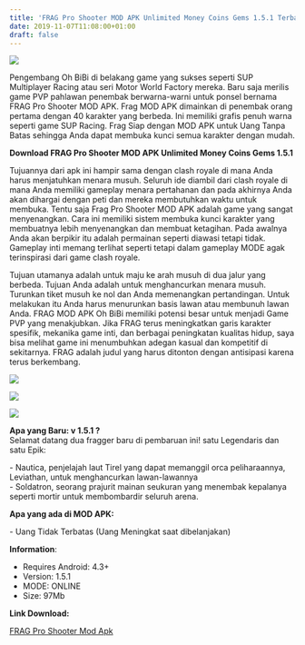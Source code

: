 ```yaml
---
title: 'FRAG Pro Shooter MOD APK Unlimited Money Coins Gems 1.5.1 Terbaru'
date: 2019-11-07T11:08:00+01:00
draft: false
---
```


[![](https://1.bp.blogspot.com/-Gjes6rkqTEA/XcPrWid0K7I/AAAAAAAAAss/JaI2xQXLXa0iMjw3Bf7I31kFJuCVpJGngCLcBGAsYHQ/s320/frag-mod-apk-768x432-picsay.jpg)](https://1.bp.blogspot.com/-Gjes6rkqTEA/XcPrWid0K7I/AAAAAAAAAss/JaI2xQXLXa0iMjw3Bf7I31kFJuCVpJGngCLcBGAsYHQ/s1600/frag-mod-apk-768x432-picsay.jpg)

  
Pengembang Oh BiBi di belakang game yang sukses seperti SUP Multiplayer Racing atau seri Motor World Factory mereka. Baru saja merilis game PVP pahlawan penembak berwarna-warni untuk ponsel bernama FRAG Pro Shooter MOD APK. Frag MOD APK dimainkan di penembak orang pertama dengan 40 karakter yang berbeda. Ini memiliki grafis penuh warna seperti game SUP Racing. Frag Siap dengan MOD APK untuk Uang Tanpa Batas sehingga Anda dapat membuka kunci semua karakter dengan mudah.  
  
**Download FRAG Pro Shooter MOD APK Unlimited Money Coins Gems 1.5.1**  
  
Tujuannya dari apk ini hampir sama dengan clash royale di mana Anda harus menjatuhkan menara musuh. Seluruh ide diambil dari clash royale di mana Anda memiliki gameplay menara pertahanan dan pada akhirnya Anda akan dihargai dengan peti dan mereka membutuhkan waktu untuk membuka. Tentu saja Frag Pro Shooter MOD APK adalah game yang sangat menyenangkan. Cara ini memiliki sistem membuka kunci karakter yang membuatnya lebih menyenangkan dan membuat ketagihan. Pada awalnya Anda akan berpikir itu adalah permainan seperti diawasi tetapi tidak. Gameplay inti memang terlihat seperti tetapi dalam gameplay MODE agak terinspirasi dari game clash royale.  
  
Tujuan utamanya adalah untuk maju ke arah musuh di dua jalur yang berbeda. Tujuan Anda adalah untuk menghancurkan menara musuh. Turunkan tiket musuh ke nol dan Anda memenangkan pertandingan. Untuk melakukan itu Anda harus menurunkan basis lawan atau membunuh lawan Anda. FRAG MOD APK Oh BiBi memiliki potensi besar untuk menjadi Game PVP yang menakjubkan. Jika FRAG terus meningkatkan garis karakter spesifik, mekanika game inti, dan berbagai peningkatan kualitas hidup, saya bisa melihat game ini menumbuhkan adegan kasual dan kompetitif di sekitarnya. FRAG adalah judul yang harus ditonton dengan antisipasi karena terus berkembang.  
  

[![](https://1.bp.blogspot.com/-Lgemh9xkJl8/XcPtAngxg0I/AAAAAAAAAs4/bylmDQfxNgkEMAzWA7B_AOFMbIIbuPmHgCLcBGAsYHQ/s320/frag-modded-apk-768x432-picsay.jpg)](https://1.bp.blogspot.com/-Lgemh9xkJl8/XcPtAngxg0I/AAAAAAAAAs4/bylmDQfxNgkEMAzWA7B_AOFMbIIbuPmHgCLcBGAsYHQ/s1600/frag-modded-apk-768x432-picsay.jpg)

  

[![](https://1.bp.blogspot.com/-reez2eTc7XQ/XcPtEL5JYMI/AAAAAAAAAs8/KJz9PbafphwGPRuYLrDzUV8p-THX1jm1gCLcBGAsYHQ/s320/frag-pro-shooter-mod-apk-768x432-picsay.jpg)](https://1.bp.blogspot.com/-reez2eTc7XQ/XcPtEL5JYMI/AAAAAAAAAs8/KJz9PbafphwGPRuYLrDzUV8p-THX1jm1gCLcBGAsYHQ/s1600/frag-pro-shooter-mod-apk-768x432-picsay.jpg)

  

[![](https://1.bp.blogspot.com/-C4oVIDKufbE/XcPtG53D-gI/AAAAAAAAAtA/t-_4FW3v96gNY-eGFsOXQqdyd05whlJkACLcBGAsYHQ/s320/frag-pro-shooter-unlimited-money-768x432-picsay.jpg)](https://1.bp.blogspot.com/-C4oVIDKufbE/XcPtG53D-gI/AAAAAAAAAtA/t-_4FW3v96gNY-eGFsOXQqdyd05whlJkACLcBGAsYHQ/s1600/frag-pro-shooter-unlimited-money-768x432-picsay.jpg)

  
**Apa yang Baru: v 1.5.1 ?**  
Selamat datang dua fragger baru di pembaruan ini! satu Legendaris dan satu Epik:  
  
\- Nautica, penjelajah laut Tirel yang dapat memanggil orca peliharaannya, Leviathan, untuk menghancurkan lawan-lawannya  
\- Soldatron, seorang prajurit mainan seukuran yang menembak kepalanya seperti mortir untuk membombardir seluruh arena.  
  
**Apa yang ada di MOD APK:**  
  
\- Uang Tidak Terbatas (Uang Meningkat saat dibelanjakan)  
  
**Information**:  
  

*   Requires Android: 4.3+
*   Version: 1.5.1
*   MODE: ONLINE
*   Size: 97Mb

**Link Download:**

[FRAG Pro Shooter Mod Apk](https://www.mediafire.com/file/yx9yz8ri6rw01wb/FRAG-MOD-APK-1.5.1.apk/file)